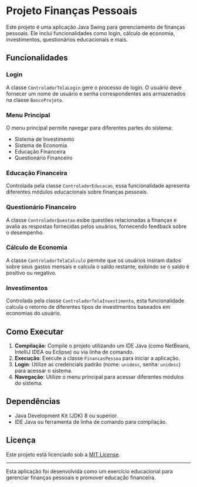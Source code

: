# Projeto Finanças Pessoais

Este projeto é uma aplicação Java Swing para gerenciamento de finanças pessoais. Ele inclui funcionalidades como login, cálculo de economia, investimentos, questionários educacionais e mais. 

## Funcionalidades

### Login

A classe `ControladorTelaLogin` gere o processo de login. O usuário deve fornecer um nome de usuário e senha correspondentes aos armazenados na classe `BancoProjeto`. 

### Menu Principal

O menu principal permite navegar para diferentes partes do sistema:
- Sistema de Investimento
- Sistema de Economia
- Educação Financeira
- Questionário Financeiro

### Educação Financeira

Controlada pela classe `ControladorEducacao`, essa funcionalidade apresenta diferentes módulos educacionais sobre finanças pessoais.

### Questionário Financeiro

A classe `ControladorQuestao` exibe questões relacionadas a finanças e avalia as respostas fornecidas pelos usuários, fornecendo feedback sobre o desempenho.

### Cálculo de Economia

A classe `ControladorTelaCalculo` permite que os usuários insiram dados sobre seus gastos mensais e calcula o saldo restante, exibindo se o saldo é positivo ou negativo.

### Investimentos

Controlada pela classe `ControladorTelaInvestimento`, esta funcionalidade calcula o retorno de diferentes tipos de investimentos baseados em economias do usuário.

## Como Executar

1. **Compilação**: Compile o projeto utilizando um IDE Java (como NetBeans, IntelliJ IDEA ou Eclipse) ou via linha de comando.
2. **Execução**: Execute a classe `FinancasPessoa` para iniciar a aplicação.
3. **Login**: Utilize as credenciais padrão (nome: `unidesc`, senha: `unidesc`) para acessar o sistema.
4. **Navegação**: Utilize o menu principal para acessar diferentes módulos do sistema.

## Dependências

- Java Development Kit (JDK) 8 ou superior.
- IDE Java ou ferramenta de linha de comando para compilação.

## Licença

Este projeto está licenciado sob a [MIT License](LICENSE).

---

Esta aplicação foi desenvolvida como um exercício educacional para gerenciar finanças pessoais e promover educação financeira.